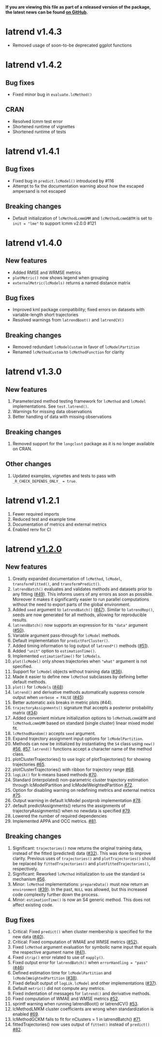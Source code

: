 **If you are viewing this file as part of a released version of the package, the latest news can be found [on GitHub](https://philips-software.github.io/latrend/news/).**

# latrend v1.4.3
* Removed usage of soon-to-be deprecated ggplot functions

# latrend v1.4.2

## Bug fixes

* Fixed minor bug in `evaluate.lcMethod()`

## CRAN
* Resolved lcmm test error
* Shortened runtime of vignettes
* Shortened runtime of tests

# latrend v1.4.1

## Bug fixes

* Fixed bug in `predict.lcModel()` introduced by #116
* Attempt to fix the documentation warning about how the escaped ampersand is not escaped

## Breaking changes
* Default initialization of `lcMethodLcmmGMM` and `lcMethodLcmmGBTM` is set to `init = "lme"` to support lcmm v2.0.0 #121

# latrend v1.4.0

## New features

-   Added RMSE and WRMSE metrics
-   `plotMetric()` now shows legend when grouping
-   `externalMetric(lcModels)` returns a named distance matrix

## Bug fixes

-   Improved kml package compatibility; fixed errors on datasets with variable-length short trajectories
-   Resolved warnings from `latrendBoot()` and `latrendCV()`

## Breaking changes

-   Removed redundant `lcModelCustom` in favor of `lcModelPartition`
-   Renamed `lcMethodCustom` to `lcMethodFunction` for clarity

# latrend v1.3.0

## New features

1.  Parameterized method testing framework for `lcMethod` and `lcModel` implementations. See `test.latrend()`.
2.  Warnings for missing data observations
3.  Better handling of data with missing observations

## Breaking changes

1.  Removed support for the `longclust` package as it is no longer available on CRAN.

## Other changes

1.  Updated examples, vignettes and tests to pass with `_R_CHECK_DEPENDS_ONLY_ = true`.

# latrend v1.2.1

1.  Fewer required imports
2.  Reduced test and example time
3.  Documentation of metrics and external metrics
4.  Enabled renv for CI

# latrend [v1.2.0](https://github.com/philips-software/latrend/milestone/2)

## New features

1.  Greatly expanded documentation of `lcMethod`, `lcModel`, `transformFitted()`, and `transformPredict()`.
2.  `latrendBatch()` evaluates and validates methods and datasets prior to any fitting ([#49](https://github.com/philips-software/latrend/issues/49)). This informs users of any errors as soon as possible. Moreover it makes it significantly easier to run parallel computations without the need to export parts of the global environment.
3.  Added `seed` argument to `latrendBatch()` ([#47](https://github.com/philips-software/latrend/issues/47)). Similar to `latrendRep()`, seeds are now generated for all methods, allowing for reproducible results.
4.  `latrendBatch()` now supports an expression for its `"data"` argument ([#50](https://github.com/philips-software/latrend/issues/50)).
5.  Variable argument pass-through for `lcModel` methods.
6.  Default implementation for `predictForCluster()`.
7.  Added timing information to log output of `latrend*()` methods ([#51](https://github.com/philips-software/latrend/issues/51)).
8.  Added `"unit"` option to `estimationTime()`.
9.  Implemented `estimationTime()` for `lcModels`.
10. `plot(lcModel)` only shows trajectories when `"what"` argument is not specified.
11. Support for `lcModel` objects without training data ([#36](https://github.com/philips-software/latrend/issues/36)).
12. Made it easier to define new `lcMethod` subclasses by defining better default methods.
13. `plot()` for `lcModels` ([#48](https://github.com/philips-software/latrend/issues/48))
14. `latrend()` and derivative methods automatically suppress console output when `verbose = FALSE` ([#45](https://github.com/philips-software/latrend/issues/45))
15. Better automatic axis breaks in metric plots (#44).
16. `trajectoryAssignments()` signature that accepts a posterior probability matrix ([#34](https://github.com/philips-software/latrend/issues/34))
17. Added convenient mixture initialization options to `lcMethodLcmmGBTM` and `lcMethodLcmmGMM` based on standard (single cluster) linear mixed model fit.
18. `lcMethodRandom()` accepts `seed` argument.
19. Expand trajectory assignment input options for `lcModelPartition`.
20. Methods can now be initialized by instantiating the `S4` class using `new()` [#56](https://github.com/philips-software/latrend/issues/56), [#57](https://github.com/philips-software/latrend/issues/57). `latrend()` functions accept a character name of the method class.
21. plotClusterTrajectories() to use logic of plotTrajectories() for showing trajectories [#65](https://github.com/philips-software/latrend/issues/65).
22. plotClusterTrajectories() with ribbon for trajectory range [#68](https://github.com/philips-software/latrend/issues/68).
23. `logLik()` for k-means based methods [#70](https://github.com/philips-software/latrend/issues/70).
24. Standard (interpolated) non-parametric cluster trajectory estimation through lcModelPartition and lcModelWeightedPartition [#72](https://github.com/philips-software/latrend/issues/72).
25. Option for disabling warning on redefining metrics and external metrics [#75](https://github.com/philips-software/latrend/issues/75).
26. Output warning in default lcModel postprob implementation [#78](https://github.com/philips-software/latrend/issues/78).
27. default predictAssignments() returns the assignments of trajectoryAssignments() when no newdata is specified [#79](https://github.com/philips-software/latrend/issues/79).
28. Lowered the number of required dependencies
29. Implemented APPA and OCC metrics. [#81](https://github.com/philips-software/latrend/issues/81).

## Breaking changes

1.  Significant: `trajectories()` now returns the original training data, instead of the fitted (predicted) data ([#32](https://github.com/philips-software/latrend/issues/32)). This was done to improve clarity. Previous uses of `trajectories()` and `plotTrajectories()` should be replaced by `fittedTrajectories()` and `plotFittedTrajectories()`, respectively.
2.  Significant: Reworked `lcMethod` initialization to use the standard `S4` mechanism [#56](https://github.com/philips-software/latrend/issues/56).
3.  Minor: `lcMethod` implementations: `prepareData()` must now return an `environment` ([#39](https://github.com/philips-software/latrend/issues/39)). In the past, `NULL` was allowed, but this increased code complexity further down the process.
4.  Minor: `estimationTime()` is now an S4 generic method. This does not affect existing code.

## Bug fixes

1.  Critical: Fixed `predict()` when cluster membership is specified for the new data ([#40](https://github.com/philips-software/latrend/issues/40)).
2.  Critical: Fixed computation of WMAE and WMSE metrics ([#52](https://github.com/philips-software/latrend/issues/52)).
3.  Fixed `lcMethod` argument evaluation for symbolic name input that equals the respective argument name ([#41](https://github.com/philips-software/latrend/issues/41)).
4.  Fixed `strip()` error related to use of `eapply()`.
5.  Fixed output error for `latrendBatch()` when `errorHandling = "pass"` ([#46](https://github.com/philips-software/latrend/issues/46))
6.  Defined estimation time for `lcModelPartition` and `lcModelWeightedPartition` ([#38](https://github.com/philips-software/latrend/issues/38)).
7.  Fixed default output of `logLik.lcModel` and other implementations ([#37](https://github.com/philips-software/latrend/issues/37)).
8.  Default `metric()` did not compute any metrics.
9.  Fixed indentation of messages for `latrend()` and derivative methods.
10. Fixed computation of WMAE and WMSE metrics [#52](https://github.com/philips-software/latrend/issues/52).
11. sprintf warning when running latrendBoot() or latrendCV() [#53](https://github.com/philips-software/latrend/issues/53).
12. lcMethodLMKM cluster coefficients are wrong when standardization is enabled [#69](https://github.com/philips-software/latrend/issues/69).
13. lcMethodGCKM fails to fit for nClusters = 1 in latrendBatch() [#71](https://github.com/philips-software/latrend/issues/71).
14. fittedTrajectories() now uses output of `fitted()` instead of `predict()` [#82](https://github.com/philips-software/latrend/issues/82).
